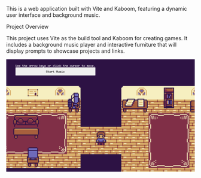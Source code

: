 This is a web application built with Vite and Kaboom, featuring a dynamic user interface and background music.

Project Overview

This project uses Vite as the build tool and Kaboom for creating games. It includes a background music player and interactive furniture that will display prompts to showcase projects and links.

![Demo](public/demo.png)
